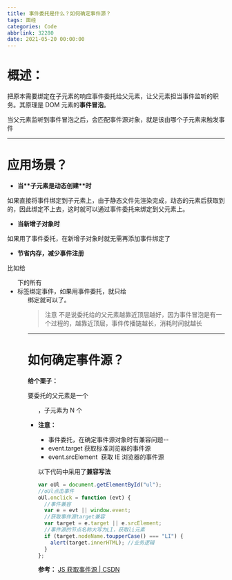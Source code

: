 ```yaml
---
title: 事件委托是什么？如何确定事件源？
tags: 面经
categories: Code
abbrlink: 32280
date: 2021-05-20 00:00:00
---
```



# **概述：**

把原本需要绑定在子元素的响应事件委托给父元素，让父元素担当事件监听的职务。其原理是 DOM 元素的**事件冒泡**。

当父元素监听到事件冒泡之后，会匹配事件源对象，就是该由哪个子元素来触发事件
<!-- more -->

---

# 应用场景？

- **当\*\***子元素是动态创建\***\*时**

如果直接将事件绑定到子元素上，由于静态文件先渲染完成，动态的元素后获取到的，因此绑定不上去，这时就可以通过事件委托来绑定到父元素上。

- **当新增子对象时**

如果用了事件委托，在新增子对象时就无需再添加事件绑定了

- **节省内存，减少事件注册**

比如给<ul>下的所有<li>标签绑定事件，如果用事件委托，就只给<ul>绑定就可以了。

> 注意
> 不是说委托给的父元素越靠近顶层越好，因为事件冒泡是有一个过程的，越靠近顶层，事件传播链越长，消耗时间就越长

---

# 如何确定事件源？

**给个栗子：**

要委托的父元素是一个<ul>，子元素为 N 个<li>

**注意：**

- 事件委托，在确定事件源对象时有兼容问题--
- event.target 获取标准浏览器的事件源
- event.srcElement  获取 IE 浏览器的事件源

以下代码中采用了**兼容写法**

```javascript
var oUl = document.getElementById("ul");
//oUl点击事件
oUl.onclick = function (evt) {
  //事件兼容
  var e = evt || window.event;
  //获取事件源target兼容
  var target = e.target || e.srcElement;
  //事件源的节点名称大写为LI，获取li元素
  if (target.nodeName.toupperCase() === "LI") {
    alert(target.innerHTML); //业务逻辑
  }
};
```

**参考：**
[JS 获取事件源 | CSDN](https://blog.csdn.net/qq_40657321/article/details/106902164?fileGuid=cht3GQrKPxKrdyRK)
